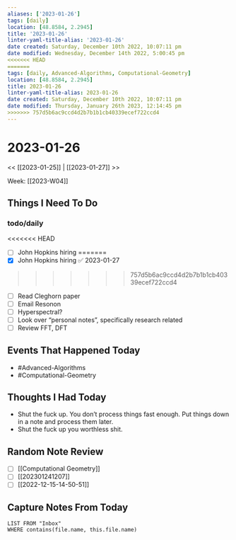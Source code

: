 ```yaml
---
aliases: ['2023-01-26']
tags: [daily]
location: [48.8584, 2.2945]
title: '2023-01-26'
linter-yaml-title-alias: '2023-01-26'
date created: Saturday, December 10th 2022, 10:07:11 pm
date modified: Wednesday, December 14th 2022, 5:00:45 pm
<<<<<<< HEAD
=======
tags: [daily, Advanced-Algorithms, Computational-Geometry]
location: [48.8584, 2.2945]
title: 2023-01-26
linter-yaml-title-alias: 2023-01-26
date created: Saturday, December 10th 2022, 10:07:11 pm
date modified: Thursday, January 26th 2023, 12:14:45 pm
>>>>>>> 757d5b6ac9ccd4d2b7b1b1cb40339ecef722ccd4
---
```


# 2023-01-26

<< [[2023-01-25]] | [[2023-01-27]] >>

Week: [[2023-W04]]

## Things I Need To Do

### todo/daily
<<<<<<< HEAD
- [ ] John Hopkins hiring
=======
- [x] John Hopkins hiring ✅ 2023-01-27
>>>>>>> 757d5b6ac9ccd4d2b7b1b1cb40339ecef722ccd4
- [ ] Read Cleghorn paper
- [ ] Email Resonon
- [ ] Hyperspectral?
- [ ] Look over “personal notes”, specifically research related
- [ ] Review FFT, DFT

## Events That Happened Today

* #Advanced-Algorithms
* #Computational-Geometry

## Thoughts I Had Today

* Shut the fuck up. You don’t process things fast enough. Put things down in a note and process them later.
* Shut the fuck up you worthless shit. 

## Random Note Review


- [ ] [[Computational Geometry]]
- [ ] [[202301241207]]
- [ ] [[2022-12-15-14-50-51]]

## Capture Notes From Today

```dataview
LIST FROM "Inbox"
WHERE contains(file.name, this.file.name)
```
